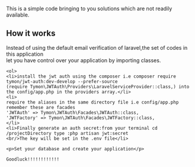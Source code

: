 <p>This is a simple code bringing to you solutions which are not readily available.</p>
<h2>How it works</h2>
<div>
    Instead of using the default email verification of laravel,the set of codes in this application<br/>
    let you have control over your application by importing classes.
    
    <ol>
    <li>install the jwt auth using the composer i.e composer require tymon/jwt-auth:dev-develop --prefer-source
    (require Tymon\JWTAuth\Providers\LaravelServiceProvider::class,) into the config/app.php in the providers array.</li>
    <li>
    require the aliases in the same directory file i.e config/app.php 
    remember these are facades
    'JWTAuth' => Tymon\JWTAuth\Facades\JWTAuth::class, 
    'JWTFactory' => Tymon\JWTAuth\Facades\JWTFactory::class,
    </li>
    <li>Finally generate an auth secret:from your terminal cd /projectDirectory type :php artisan jwt:secret
    <br/>The key will be set in the .env file</li>
    
    <p>Set your database and create your application</p>
    
    Goodluck!!!!!!!!!!!!
